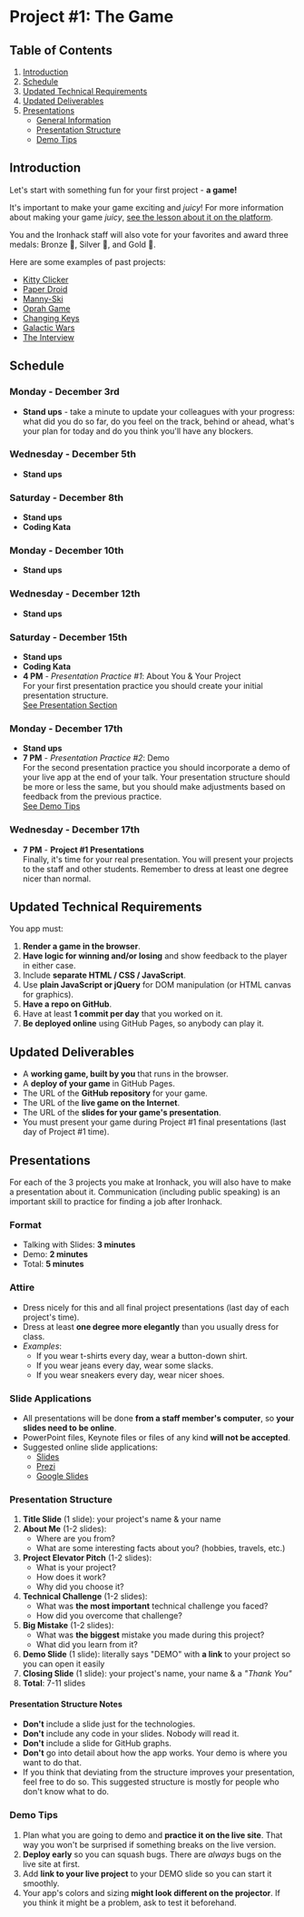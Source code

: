 Project #1: The Game
====================

Table of Contents
-----------------
1. [Introduction](#introduction)
2. [Schedule](#schedule)
3. [Updated Technical Requirements](#updated-technical-requirements)
4. [Updated Deliverables](#updated-deliverables)
5. [Presentations](#presentations)
    * [General Information](#presentations)
    * [Presentation Structure](#presentation-structure)
    * [Demo Tips](#demo-tips)


Introduction
------------
Let's start with something fun for your first project - **a game!**

It's important to make your game exciting and _juicy_!
For more information about making your game _juicy_,
[see the lesson about it on the platform](http://learn.ironhack.com/#/learning_unit/6689).

You and the Ironhack staff will also vote for your favorites
and award three medals: Bronze 🥉, Silver 🥈, and Gold 🥇.

Here are some examples of past projects:
- [Kitty Clicker](https://ryanjso.github.io/PhKitty/index.html)
- [Paper Droid](https://alexvirdee.github.io/paper-droid/)
- [Manny-Ski](https://anaraballo.github.io/MannySki-game/)
- [Oprah Game](https://jonathanlsanch.github.io/Oprah-Run/)
- [Changing Keys](https://dougdejong.github.io/game-changing-keys/)
- [Galactic Wars](https://bartosian.github.io/)
- [The Interview](https://rachel-hofer.github.io/Ironhack-Project1-TheInterview/)


Schedule
--------
### Monday - December 3rd ###
- **Stand ups** - take a minute to update your colleagues with your progress: what did you do so far, do you feel on the track, behind or ahead, what's your plan for today and do you think you'll have any blockers.
<!-- - **Coding Kata** - [Sort a 2D array](https://www.codewars.com/kata/sort-a-2d-array) -->

### Wednesday - December 5th ###
- **Stand ups**

### Saturday - December 8th ###
- **Stand ups**
- **Coding Kata**

### Monday - December 10th ###
- **Stand ups** 

### Wednesday - December 12th ###
- **Stand ups**

### Saturday - December 15th ###
- **Stand ups**
- **Coding Kata**
- **4 PM** - _Presentation Practice #1_: About You & Your Project <br>
  For your first presentation practice
  you should create your initial presentation structure. <br>
  [See Presentation Section](#presentations)

### Monday - December 17th ###
- **Stand ups** 
- **7 PM** - _Presentation Practice #2_: Demo <br>
  For the second presentation practice
  you should incorporate a demo of your live app at the end of your talk.
  Your presentation structure should be more or less the same,
  but you should make adjustments based on feedback from the previous practice. <br>
  [See Demo Tips](#demo-tips)


### Wednesday - December 17th ###
- **7 PM** - **Project #1 Presentations** <br>
  Finally, it's time for your real presentation.
  You will present your projects to the staff and other students.
  Remember to dress at least one degree nicer than normal.


Updated Technical Requirements
------------------------------
You app must:

1. **Render a game in the browser**.
2. **Have logic for winning and/or losing**
   and show feedback to the player in either case.
3. Include **separate HTML / CSS / JavaScript**.
4. Use **plain JavaScript or jQuery** for DOM manipulation
   (or HTML canvas for graphics).
5. **Have a repo on GitHub**.
6. Have at least **1 commit per day** that you worked on it.
7. **Be deployed online** using GitHub Pages, so anybody can play it.


Updated Deliverables
--------------------
- A **working game, built by you** that runs in the browser.
- A **deploy of your game** in GitHub Pages.
- The URL of the **GitHub repository** for your game.
- The URL of the **live game on the Internet**.
- The URL of the **slides for your game's presentation**.
- You must present your game during Project #1 final presentations
  (last day of Project #1 time).


Presentations
-------------
For each of the 3 projects you make at Ironhack,
you will also have to make a presentation about it.
Communication (including public speaking) is an important skill to practice
for finding a job after Ironhack.

### Format ###
- Talking with Slides: **3 minutes**
- Demo: **2 minutes**
- Total: **5 minutes**

### Attire ###
- Dress nicely for this and all final project presentations
  (last day of each project's time).
- Dress at least **one degree more elegantly** than you usually dress for class.
- _Examples_:
  * If you wear t-shirts every day, wear a button-down shirt.
  * If you wear jeans every day, wear some slacks.
  * If you wear sneakers every day, wear nicer shoes.

### Slide Applications ###
- All presentations will be done **from a staff member's computer**,
  so **your slides need to be online**.
- PowerPoint files, Keynote files or files of any kind **will not be accepted**.
- Suggested online slide applications:
  * [Slides](https://slides.com/)
  * [Prezi](https://prezi.com/)
  * [Google Slides](https://www.google.com/slides/about/)

### Presentation Structure ###
1. **Title Slide** (1 slide): your project's name & your name
2. **About Me** (1-2 slides):
    * Where are you from?
    * What are some interesting facts about you? (hobbies, travels, etc.)
3. **Project Elevator Pitch** (1-2 slides):
    * What is your project?
    * How does it work?
    * Why did you choose it?
4. **Technical Challenge** (1-2 slides):
    * What was **the most important** technical challenge you faced?
    * How did you overcome that challenge?
5. **Big Mistake** (1-2 slides):
    * What was **the biggest** mistake you made during this project?
    * What did you learn from it?
6. **Demo Slide** (1 slide): literally says "DEMO"
   with **a link** to your project so you can open it easily
7. **Closing Slide** (1 slide): your project's name, your name & a _"Thank You"_
8. **Total**: 7-11 slides

#### Presentation Structure Notes ####
- **Don't** include a slide just for the technologies.
- **Don't** include any code in your slides. Nobody will read it.
- **Don't** include a slide for GitHub graphs.
- **Don't** go into detail about how the app works.
  Your demo is where you want to do that.
- If you think that deviating from the structure improves your presentation,
  feel free to do so.
  This suggested structure is mostly for people who don't know what to do.

### Demo Tips ###
1. Plan what you are going to demo and **practice it on the live site**.
   That way you won't be surprised if something breaks on the live version.
2. **Deploy early** so you can squash bugs.
   There are _always_ bugs on the live site at first.
3. Add **link to your live project** to your DEMO slide
   so you can start it smoothly.
4. Your app's colors and sizing **might look different on the projector**.
   If you think it might be a problem, ask to test it beforehand.
<!-- 5. If your app is on Heroku, **refresh it before you present**.
   Otherwise there will be a delay on the initial load. -->
